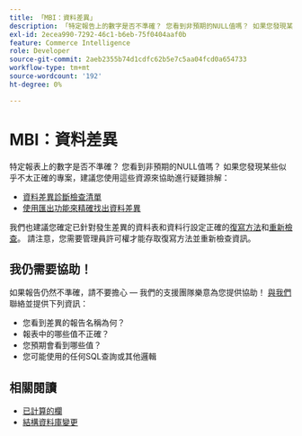 ```yaml
---
title: 「MBI：資料差異」
description: 「特定報告上的數字是否不準確？ 您看到非預期的NULL值嗎？ 如果您發現某些似乎不太對的地方，我們建議您使用這些資源來協助您進行疑難排解：」
exl-id: 2ecea990-7292-46c1-b6eb-75f0404aaf0b
feature: Commerce Intelligence
role: Developer
source-git-commit: 2aeb2355b74d1cdfc62b5e7c5aa04fcd0a654733
workflow-type: tm+mt
source-wordcount: '192'
ht-degree: 0%

---
```


# MBI：資料差異

特定報表上的數字是否不準確？ 您看到非預期的NULL值嗎？ 如果您發現某些似乎不太正確的專案，建議您使用這些資源來協助進行疑難排解：

* [資料差異診斷檢查清單](/help/troubleshooting/miscellaneous/diagnosing-a-data-discrepancy.md)
* [使用匯出功能來精確找出資料差異](/help/troubleshooting/miscellaneous/using-data-exports-to-pinpoint-discrepancies.md)

我們也建議您確定已針對發生差異的資料表和資料行設定正確的[復寫方法](https://experienceleague.adobe.com/zh-hant/docs/commerce-business-intelligence/mbi/analyze/warehouse-manager/cfg-replication-methods)和[重新檢查](https://experienceleague.adobe.com/zh-hant/docs/commerce-business-intelligence/mbi/analyze/warehouse-manager/cfg-data-rechecks)。 請注意，您需要管理員許可權才能存取復寫方法並重新檢查資訊。

## 我仍需要協助！

如果報告仍然不準確，請不要擔心 — 我們的支援團隊樂意為您提供協助！ [與我們](/help/help-center-guide/help-center/magento-help-center-user-guide.md#submit-ticket)聯絡並提供下列資訊：

* 您看到差異的報告名稱為何？
* 報表中的哪些值不正確？
* 您預期會看到哪些值？
* 您可能使用的任何SQL查詢或其他邏輯

## 相關閱讀

* [已計算的欄](/help/how-to/general/mbi-creating-and-editing-advanced-calculated-columns.md)
* [結構資料庫變更](https://experienceleague.adobe.com/docs/commerce-business-intelligence/mbi/analyze/connecting/data-migration-services.html?lang=zh-Hant)
